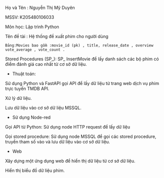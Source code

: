 Họ và Tên : Nguyễn Thị Mỹ Duyên

MSSV: K205480106033

Môn học: Lập trình Python

Tên đề tài : Hệ thống đề xuất phim cho người dùng

	Bảng:Movies bao gồm :movie_id (pk) , title, release_date , overview  vote_average , vote_count .

Stored Procedures (SP_): SP_ InsertMovie để lấy danh sách các bộ phim có điểm đánh giá cao nhất từ cơ sở dữ liệu.

-	Thuật toán:
  
Sử dụng Python và FastAPI gọi API để lấy dữ liệu từ trang web dịch vụ phim trực tuyến TMDB API.

Xử lý dữ liệu.

Lưu dữ liệu vào cơ sở dữ liệu MSSQL.

-	Sử dụng Node-red
  
Gọi API từ Python: Sử dụng node HTTP request để lấy dữ liệu 

Gọi stored procedure: Sử dụng node MSSQL để gọi các stored procedure, truyền tham số vào và lưu dữ liệu vào cơ sở dữ liệu.

-	Web

Xây dựng một ứng dụng web để hiển thị dữ liệu từ cơ sở dữ liệu.

Hiển thị biểu đồ dữ liệu phim.




